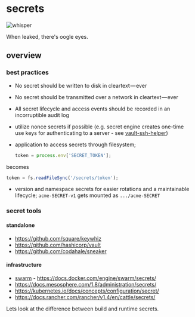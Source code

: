 # secrets

![whisper](http://3.bp.blogspot.com/_Pqpmm2T6j4g/Se157ygAT2I/AAAAAAAAHmA/BBWkN0IFZoM/s400/Secret.jpg)

When leaked, there's oogle eyes.


## overview

### best practices

* No secret should be written to disk in cleartext — ever
* No secret should be transmitted over a network in cleartext — ever
* All secret lifecycle and access events should be recorded in an incorruptible audit log
* utilize nonce secrets if possible (e.g. secret engine creates one-time use keys for authenticating to a server - see [vault-ssh-helper](https://github.com/hashicorp/vault-ssh-helper))

* application to access secrets through filesystem;
  ```js
  token = process.env['SECRET_TOKEN'];
  ```
becomes
  ```js
  token = fs.readFileSync('/secrets/token');
  ```
* version and namespace secrets for easier rotations and a maintainable lifecycle; `acme-SECRET-v1` gets mounted as `.../acme-SECRET`


### secret tools

#### standalone

* https://github.com/square/keywhiz
* https://github.com/hashicorp/vault
* https://github.com/codahale/sneaker

#### infrastructure

* [swarm](swarm.md) - https://docs.docker.com/engine/swarm/secrets/
* https://docs.mesosphere.com/1.8/administration/secrets/
* https://kubernetes.io/docs/concepts/configuration/secret/
* https://docs.rancher.com/rancher/v1.4/en/cattle/secrets/


Lets look at the difference between build and runtime secrets.
